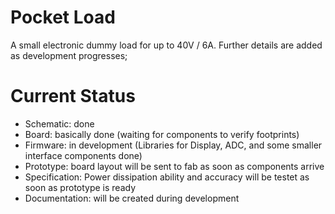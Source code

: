 # Pocket Load

A small electronic dummy load for up to 40V / 6A. 
Further details are added as development progresses;

# Current Status

- Schematic: done
- Board: basically done (waiting for components to verify footprints)
- Firmware: in development (Libraries for Display, ADC, and some smaller interface components done)
- Prototype: board layout will be sent to fab as soon as components arrive
- Specification: Power dissipation ability and accuracy  will be testet as soon as prototype is ready
- Documentation: will be created during development

